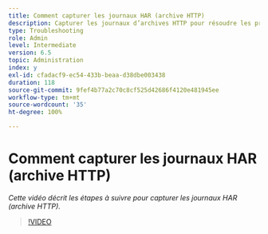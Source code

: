 ```yaml
---
title: Comment capturer les journaux HAR (archive HTTP)
description: Capturer les journaux d’archives HTTP pour résoudre les problèmes liés au réseau
type: Troubleshooting
role: Admin
level: Intermediate
version: 6.5
topic: Administration
index: y
exl-id: cfadacf9-ec54-433b-beaa-d38dbe003438
duration: 118
source-git-commit: 9fef4b77a2c70c8cf525d42686f4120e481945ee
workflow-type: tm+mt
source-wordcount: '35'
ht-degree: 100%

---
```


# Comment capturer les journaux HAR (archive HTTP)

*Cette vidéo décrit les étapes à suivre pour capturer les journaux HAR (archive HTTP).*

>[!VIDEO](https://video.tv.adobe.com/v/335488?quality=12&learn=on)

